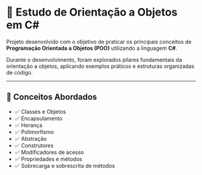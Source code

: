 # 🧠 Estudo de Orientação a Objetos em C#

Projeto desenvolvido com o objetivo de praticar os principais conceitos de **Programação Orientada a Objetos (POO)** utilizando a linguagem **C#**.

Durante o desenvolvimento, foram explorados pilares fundamentais da orientação a objetos, aplicando exemplos práticos e estruturas organizadas de código.

---

## 🧱 Conceitos Abordados

- ✅ Classes e Objetos  
- ✅ Encapsulamento  
- ✅ Herança  
- ✅ Polimorfismo  
- ✅ Abstração  
- ✅ Construtores  
- ✅ Modificadores de acesso  
- ✅ Propriedades e métodos  
- ✅ Sobrecarga e sobrescrita de métodos  
